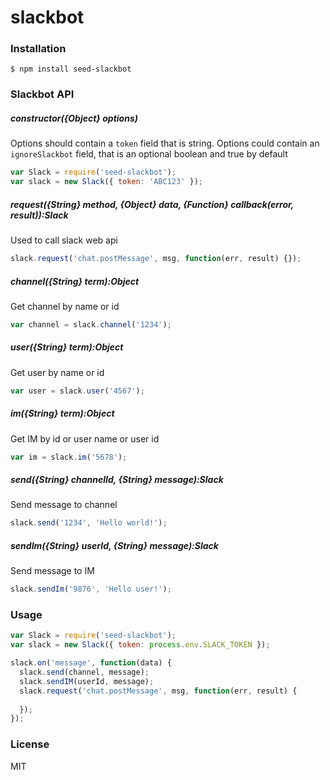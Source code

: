 # slackbot

### Installation

    $ npm install seed-slackbot

### Slackbot API

##### constructor({Object} options)

Options should contain a `token` field that is string.
Options could contain an `ignoreSlackbot` field, that is an optional boolean and true by default

```javascript
var Slack = require('seed-slackbot');
var slack = new Slack({ token: 'ABC123' });
```

##### request({String} method, {Object} data, {Function} callback(error, result)):Slack

Used to call slack web api

```javascript
slack.request('chat.postMessage', msg, function(err, result) {});
```

##### channel({String} term):Object

Get channel by name or id

```javascript
var channel = slack.channel('1234');
```

##### user({String} term):Object

Get user by name or id

```javascript
var user = slack.user('4567');
```

##### im({String} term):Object

Get IM by id or user name or user id

```javascript
var im = slack.im('5678');
```

##### send({String} channelId, {String} message):Slack

Send message to channel

```javascript
slack.send('1234', 'Hello world!');
```

##### sendIm({String} userId, {String} message):Slack

Send message to IM

```javascript
slack.sendIm('9876', 'Hello user!');
```

<!-- ##### stream():DuplexStream

Create a duplex stream

```javascript
var stream = slack.stream();

stream.on('data', function(chunk) {
  chunk.message // message text
  chunk.context.message // slack message object
  chunk.context.data // slack data, eg. all ims, users, channels, self, etc.
  chunk.context.user // user object
  chunk.context.channel // channel object
});

stream.push({
  type: 'result',
  args: ['1234', 'Hello channel 1234!'] // send a simple message to a channel
});

stream.push({
  type: 'result',
  args: { type: 'message', channel: '12345', text: 'Hello', attachments: [....] } // send a request to web api
});

stream.push({
  type: 'error',
  args: [...] // will log an error
});

stream.push({
  type: 'log',
  args: [...] // will log args
});
``` -->

### Usage

```javascript
var Slack = require('seed-slackbot');
var slack = new Slack({ token: process.env.SLACK_TOKEN });

slack.on('message', function(data) {
  slack.send(channel, message);
  slack.sendIM(userId, message);
  slack.request('chat.postMessage', msg, function(err, result) {
    
  });
});
```

### License

MIT